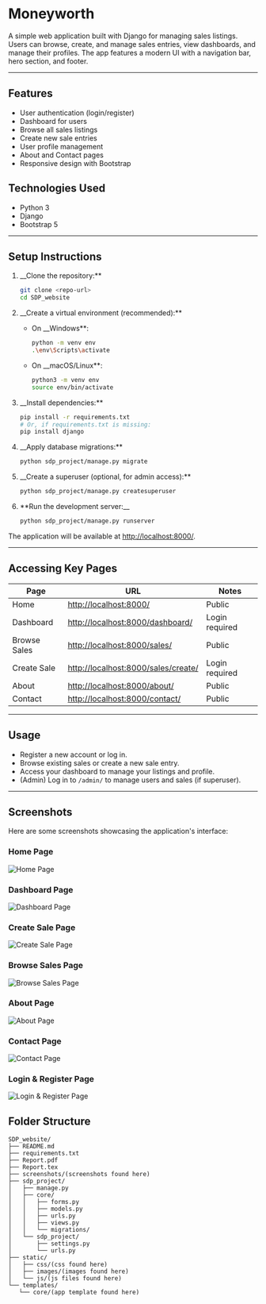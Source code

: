 # Moneyworth

A simple web application built with Django for managing sales listings. Users can browse, create, and manage sales entries, view dashboards, and manage their profiles. The app features a modern UI with a navigation bar, hero section, and footer.

---

## Features

- User authentication (login/register)
- Dashboard for users
- Browse all sales listings
- Create new sale entries
- User profile management
- About and Contact pages
- Responsive design with Bootstrap

## Technologies Used

- Python 3
- Django
- Bootstrap 5

---

## Setup Instructions

1. __Clone the repository:**

   ```sh
   git clone <repo-url>
   cd SDP_website
   ```

2. __Create a virtual environment (recommended):**

   - On __Windows**:

     ```sh
     python -m venv env
     .\env\Scripts\activate
     ```

   - On __macOS/Linux**:

     ```sh
     python3 -m venv env
     source env/bin/activate
     ```

3. __Install dependencies:**

   ```sh
   pip install -r requirements.txt
   # Or, if requirements.txt is missing:
   pip install django
   ```

4. __Apply database migrations:**

   ```sh
   python sdp_project/manage.py migrate
   ```

5. __Create a superuser (optional, for admin access):**

   ```sh
   python sdp_project/manage.py createsuperuser
   ```

6. **Run the development server:__

   ```sh
   python sdp_project/manage.py runserver
   ```

The application will be available at [http://localhost:8000/](http://localhost:8000/).

---

## Accessing Key Pages

| Page         | URL                                                                        | Notes          |
| ------------ | -------------------------------------------------------------------------- | -------------- |
| Home         | [http://localhost:8000/](http://localhost:8000/)                           | Public         |
| Dashboard    | [http://localhost:8000/dashboard/](http://localhost:8000/dashboard/)       | Login required |
| Browse Sales | [http://localhost:8000/sales/](http://localhost:8000/sales/)               | Public         |
| Create Sale  | [http://localhost:8000/sales/create/](http://localhost:8000/sales/create/) | Login required |
| About        | [http://localhost:8000/about/](http://localhost:8000/about/)               | Public         |
| Contact      | [http://localhost:8000/contact/](http://localhost:8000/contact/)           | Public         |

---

## Usage

- Register a new account or log in.
- Browse existing sales or create a new sale entry.
- Access your dashboard to manage your listings and profile.
- (Admin) Log in to `/admin/` to manage users and sales (if superuser).

---

## Screenshots

Here are some screenshots showcasing the application's interface:

### Home Page

![Home Page](screenshots/home_page.png)

### Dashboard Page

![Dashboard Page](screenshots/dashboard_page.png)

### Create Sale Page

![Create Sale Page](screenshots/create_sale_page.png)

### Browse Sales Page

![Browse Sales Page](screenshots/browse_sale_page.png)

### About Page

![About Page](screenshots/about_page.png)

### Contact Page

![Contact Page](screenshots/contact_page.png)

### Login & Register Page

![Login & Register Page](screenshots/login_&_register_page.png)

## Folder Structure

```
SDP_website/
├── README.md
├── requirements.txt
├── Report.pdf
├── Report.tex
├── screenshots/(screenshots found here)
├── sdp_project/
│   ├── manage.py
│   ├── core/
│   │   ├── forms.py
│   │   ├── models.py
│   │   ├── urls.py
│   │   ├── views.py
│   │   └── migrations/
│   └── sdp_project/
│       ├── settings.py
│       └── urls.py
├── static/
│   ├── css/(css found here)
│   ├── images/(images found here)
│   └── js/(js files found here)
└── templates/
   └── core/(app template found here)
```
